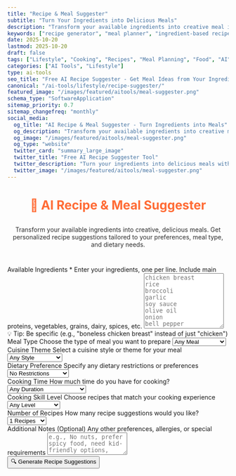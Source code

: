 ```yaml
---
title: "Recipe & Meal Suggester"
subtitle: "Turn Your Ingredients into Delicious Meals"
description: "Transform your available ingredients into creative meal ideas. Get personalized recipe suggestions for breakfast, lunch, dinner, or snacks based on your preferences and dietary needs."
keywords: ["recipe generator", "meal planner", "ingredient-based recipes", "AI cooking assistant", "meal ideas", "recipe suggester", "cooking AI", "meal planning tool", "what to cook", "recipe finder"]
date: 2025-10-20
lastmod: 2025-10-20
draft: false
tags: ["Lifestyle", "Cooking", "Recipes", "Meal Planning", "Food", "AI", "Tools"]
categories: ["AI Tools", "Lifestyle"]
type: ai-tools
seo_title: "Free AI Recipe Suggester - Get Meal Ideas from Your Ingredients"
canonical: "/ai-tools/lifestyle/recipe-suggester/"
featured_image: "/images/featured/aitools/meal-suggester.png"
schema_type: "SoftwareApplication"
sitemap_priority: 0.7
sitemap_changefreq: "monthly"
social_media:
  og_title: "AI Recipe & Meal Suggester - Turn Ingredients into Meals"
  og_description: "Transform your available ingredients into creative meal ideas with AI. Get personalized recipe suggestions for any meal type."
  og_image: "/images/featured/aitools/meal-suggester.png"
  og_type: "website"
  twitter_card: "summary_large_image"
  twitter_title: "Free AI Recipe Suggester Tool"
  twitter_description: "Turn your ingredients into delicious meals with AI-powered recipe suggestions."
  twitter_image: "/images/featured/aitools/meal-suggester.png"
---
```


<link rel="stylesheet" href="/shared/styles/result-display.css">
<link rel="stylesheet" href="recipe-suggester.css">

<h1 style="text-align: center; margin-bottom: 30px; color: #ff6b35;">🍳 AI Recipe & Meal Suggester</h1>
<p style="text-align: center; margin-bottom: 40px; opacity: 0.9;">
Transform your available ingredients into creative, delicious meals. Get personalized recipe suggestions tailored to your preferences, meal type, and dietary needs.
</p>

<form id="recipeForm">
  <div class="form-group">
    <label for="ingredients" class="tooltip">
      Available Ingredients *
      <span class="tooltiptext">Enter your ingredients, one per line. Include main proteins, vegetables, grains, dairy, spices, etc.</span>
    </label>
    <textarea id="ingredients" rows="8" placeholder="chicken breast&#10;rice&#10;broccoli&#10;garlic&#10;soy sauce&#10;olive oil&#10;onion&#10;bell pepper" required></textarea>
    <div class="helper-text">💡 Tip: Be specific (e.g., "boneless chicken breast" instead of just "chicken")</div>
  </div>
  <div class="form-row">
    <div class="form-group">
      <label for="mealType" class="tooltip">
        Meal Type
        <span class="tooltiptext">Choose the type of meal you want to prepare</span>
      </label>
      <select id="mealType">
        <option value="any">Any Meal</option>
        <option value="breakfast">🌅 Breakfast</option>
        <option value="brunch">🥞 Brunch</option>
        <option value="lunch">🌞 Lunch</option>
        <option value="dinner">🌙 Dinner/Supper</option>
        <option value="snack">🍿 Snack</option>
        <option value="dessert">🍰 Dessert</option>
        <option value="appetizer">🥗 Appetizer</option>
      </select>
    </div>
    <div class="form-group">
      <label for="cuisineTheme" class="tooltip">
        Cuisine Theme
        <span class="tooltiptext">Select a cuisine style or theme for your meal</span>
      </label>
      <select id="cuisineTheme">
        <option value="any">Any Style</option>
        <option value="italian">🇮🇹 Italian</option>
        <option value="chinese">🇨🇳 Chinese</option>
        <option value="mexican">🇲🇽 Mexican</option>
        <option value="indian">🇮🇳 Indian</option>
        <option value="japanese">🇯🇵 Japanese</option>
        <option value="thai">🇹🇭 Thai</option>
        <option value="mediterranean">🌊 Mediterranean</option>
        <option value="american">🇺🇸 American</option>
        <option value="french">🇫🇷 French</option>
        <option value="korean">🇰🇷 Korean</option>
        <option value="middle-eastern">🕌 Middle Eastern</option>
        <option value="greek">🇬🇷 Greek</option>
        <option value="spanish">🇪🇸 Spanish</option>
        <option value="vietnamese">🇻🇳 Vietnamese</option>
      </select>
    </div>
  </div>
  <div class="form-row">
    <div class="form-group">
      <label for="dietaryPreference" class="tooltip">
        Dietary Preference
        <span class="tooltiptext">Specify any dietary restrictions or preferences</span>
      </label>
      <select id="dietaryPreference">
        <option value="none">No Restrictions</option>
        <option value="vegetarian">🥕 Vegetarian</option>
        <option value="vegan">🌱 Vegan</option>
        <option value="pescatarian">🐟 Pescatarian</option>
        <option value="gluten-free">🌾 Gluten-Free</option>
        <option value="dairy-free">🥛 Dairy-Free</option>
        <option value="keto">🥑 Keto/Low-Carb</option>
        <option value="paleo">🍖 Paleo</option>
        <option value="low-sodium">🧂 Low Sodium</option>
        <option value="low-fat">💧 Low Fat</option>
        <option value="diabetic-friendly">🩺 Diabetic-Friendly</option>
      </select>
    </div>
    <div class="form-group">
      <label for="cookingTime" class="tooltip">
        Cooking Time
        <span class="tooltiptext">How much time do you have for cooking?</span>
      </label>
      <select id="cookingTime">
        <option value="any">Any Duration</option>
        <option value="quick">⚡ Quick (Under 15 min)</option>
        <option value="moderate">🕐 Moderate (15-30 min)</option>
        <option value="standard">⏰ Standard (30-60 min)</option>
        <option value="leisurely">🕰️ Leisurely (Over 1 hour)</option>
      </select>
    </div>
  </div>
  <div class="form-row">
    <div class="form-group">
      <label for="skillLevel" class="tooltip">
        Cooking Skill Level
        <span class="tooltiptext">Choose recipes that match your cooking experience</span>
      </label>
      <select id="skillLevel">
        <option value="any">Any Level</option>
        <option value="beginner">👨‍🍳 Beginner</option>
        <option value="intermediate">👩‍🍳 Intermediate</option>
        <option value="advanced">⭐ Advanced</option>
      </select>
    </div>
    <div class="form-group">
      <label for="numberOfRecipes" class="tooltip">
        Number of Recipes
        <span class="tooltiptext">How many recipe suggestions would you like?</span>
      </label>
      <select id="numberOfRecipes">
        <option value="1" selected>1 Recipes</option>
        <option value="3">3 Recipes</option>
        <option value="5">5 Recipes</option>
        <option value="7">7 Recipes</option>
        <option value="10">10 Recipes</option>
      </select>
    </div>
  </div>
  <div class="form-group">
    <label for="additionalNotes" class="tooltip">
      Additional Notes (Optional)
      <span class="tooltiptext">Any other preferences, allergies, or special requirements</span>
    </label>
    <textarea id="additionalNotes" rows="3" placeholder="e.g., No nuts, prefer spicy food, need kid-friendly options, etc."></textarea>
  </div>
  <button type="button" class="btn-primary" onclick="generateRecipes()">🔍 Generate Recipe Suggestions</button>
</form>
<div class="loading" id="loadingDiv" style="display: none;">
  <div class="loading-spinner"></div>
  <p>Creating delicious recipe suggestions for you...</p>
</div>
<div id="errorDiv" style="display: none;"></div>
<div id="resultDiv" style="display: none;">
  <h3 style="color: #ff6b35; margin-bottom: 20px;">📝 Your Recipe Suggestions</h3>
  <div id="resultContent"></div>
  <div class="result-actions">
    <button class="btn-copy" onclick="copyResult(event)">
      📋 Copy to Clipboard
    </button>
    <button class="btn-download" onclick="downloadResult('markdown')">
      📄 Download Markdown
    </button>
    <button class="btn-download" onclick="downloadResult('html')">
      🌐 Download HTML
    </button>
  </div>
</div>
<!-- Shared components already loaded in head.html -->
<script src="recipe-suggester.js"></script>
